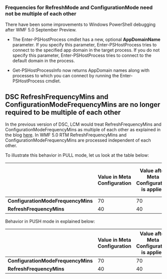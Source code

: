 ### Frequencies for RefreshMode and ConfigurationMode need not be multiple of each other

There have been some improvements to Windows PowerShell debugging after WMF 5.0 September Preview.

-   The Enter-PSHostProcess cmdlet has a new, optional **AppDomainName** parameter. If you specify this parameter, Enter-PSHostProcess tries to connect to the specified app domain in the target process. If you do not specify this parameter, Enter-PSHostProcess tries to connect to the default domain in the process.

-   Get-PSHostProcessInfo now returns AppDomain names along with processes to which you can connect by running the Enter-PSHostProcess cmdlet.

DSC RefreshFrequencyMins and ConfigurationModeFrequencyMins are no longer required to be multiple of each other
---------------------------------------------------------------------------------------------------------------

In the previous version of DSC, LCM would treat RefreshFrequencyMins and ConfigurationModeFrequencyMins as multiple of each other as explained in the blog [here](http://blogs.msdn.com/b/powershell/archive/2013/12/09/understanding-meta-configuration-in-windows-powershell-desired-state-configuration.aspx). In WMF 5.0 RTM RefreshFrequencyMins and ConfigurationModeFrequencyMins are processed independent of each other.

To illustrate this behavior in PULL mode, let us look at the table below:

|                                    | **Value in Meta Configuration** | **Value after Meta Configuration is applied** | **How often pull happens \[mins\]** | **How often configuration is applied \[mins\]** |
|------------------------------------|---------------------------------|-----------------------------------------------|-------------------------------------|-------------------------------------------------|
| **ConfigurationModeFrequencyMins** | 70                              | 70                                            | 40                                  | 70                                              |
| **RefreshFrequencyMins**           | 40                              | 40                                            |                                     |                                                 |

Behavior in PUSH mode in explained below:

|                                    | **Value in Meta Configuration** | **Value after Meta Configuration is applied** | **How often configuration is applied \[mins\]** |
|------------------------------------|---------------------------------|-----------------------------------------------|-------------------------------------------------|
| **ConfigurationModeFrequencyMins** | 70                              | 70                                            | 70                                              |
| **RefreshFrequencyMins**           | 40                              | 40                                            |                                                 |
